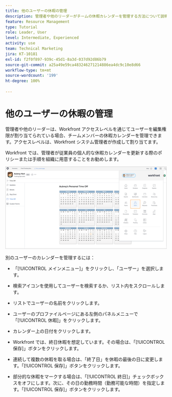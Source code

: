 ```yaml
---
title: 他のユーザーの休暇の管理
description: 管理者や他のリーダーがチームの休暇カレンダーを管理する方法について説明します。
feature: Resource Management
type: Tutorial
role: Leader, User
level: Intermediate, Experienced
activity: use
team: Technical Marketing
jira: KT-10181
exl-id: f2f0f897-939c-45d1-8a3d-037d92d86b79
source-git-commit: a25a49e59ca483246271214886ea4dc9c10e8d66
workflow-type: tm+mt
source-wordcount: '199'
ht-degree: 100%

---
```


# 他のユーザーの休暇の管理

管理者や他のリーダーは、Workfront アクセスレベルを通じてユーザーを編集権限が割り当てられている場合、チームメンバーの休暇カレンダーを管理できます。アクセスレベルは、Workfront システム管理者が作成して割り当てます。

Workfront では、管理者が従業員の個人的な休暇カレンダーを更新する際のポリシーまたは手順を組織に用意することをお勧めします。

![メインメニューのユーザー](assets/mouto_01.png)

別のユーザーのカレンダーを管理するには：

* 「[!UICONTROL メインメニュー]」をクリックし、「ユーザー」を選択します。

* 検索アイコンを使用してユーザーを検索するか、リスト内をスクロールします。

* リストでユーザーの名前をクリックします。

* ユーザーのプロファイルページにある左側のパネルメニューで「[!UICONTROL 休暇]」をクリックします。

* カレンダー上の日付をクリックします。

* Workfront では、終日休暇を想定しています。その場合は、「[!UICONTROL 保存]」ボタンをクリックします。

* 連続して複数の休暇を取る場合は、「終了日」を休暇の最後の日に変更します。「[!UICONTROL 保存]」ボタンをクリックします。

* 部分的な休暇をマークする場合は、「[!UICONTROL 終日]」チェックボックスをオフにします。次に、その日の勤務時間（勤務可能な時間）を指定します。「[!UICONTROL 保存]」ボタンをクリックします。

